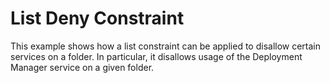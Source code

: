 # List Deny Constraint
This example shows how a list constraint can be applied to disallow certain services on a folder. In particular, it disallows usage of the Deployment Manager service on a given folder.

[^]: (autogen_docs_start)
[^]: (autogen_docs_end)
